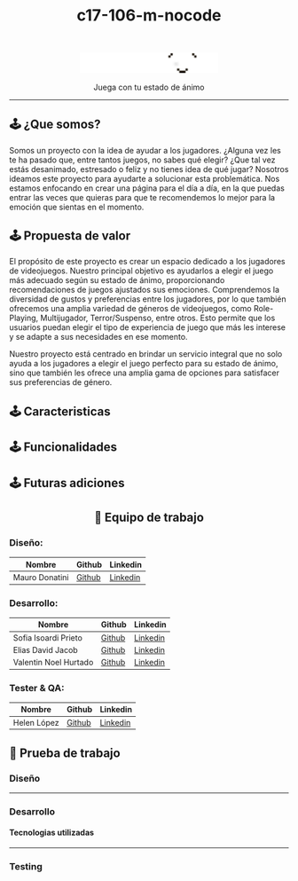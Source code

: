 <h1 align="center">c17-106-m-nocode</h1>
<br/>

<p align="center">
  <img src="logos/Logo Playmood.png" alt="Logo del proyecto" width="250">
</p>
<p align="center">Juega con tu estado de ánimo</p>



--------------
## 🕹 ¿Que somos?

Somos un proyecto con la idea de ayudar a los jugadores. ¿Alguna vez les te ha pasado que, entre tantos juegos, no sabes qué elegir? ¿Que tal vez estás desanimado, estresado o feliz y no tienes idea de qué jugar? Nosotros ideamos este proyecto para ayudarte a solucionar esta problemática. Nos estamos enfocando en crear una página para el día a día, en la que puedas entrar las veces que quieras para que te recomendemos lo mejor para la emoción que sientas en el momento.

## 🕹 Propuesta de valor

El propósito de este proyecto es crear un espacio dedicado a los jugadores de videojuegos. Nuestro principal objetivo es ayudarlos a elegir el juego más adecuado según su estado de ánimo, proporcionando recomendaciones de juegos ajustados sus emociones.
Comprendemos la diversidad de gustos y preferencias entre los jugadores, por lo que también ofrecemos una amplia variedad de géneros de videojuegos, como Role-Playing, Multijugador, Terror/Suspenso, entre otros. Esto permite que los usuarios puedan elegir el tipo de experiencia de juego que más les interese y se adapte a sus necesidades en ese momento. 

Nuestro proyecto está centrado en brindar un servicio integral que no solo ayuda a los jugadores a elegir el juego perfecto para su estado de ánimo, sino que también les ofrece una amplia gama de opciones para satisfacer sus preferencias de género.

## 🕹 Caracteristicas

## 🕹 Funcionalidades

## 🕹 Futuras adiciones

<h2 align="center">💼 Equipo de trabajo</h2>

### Diseño:
| Nombre   | Github                                  | Linkedin                                |
|----------|-----------------------------------------|-----------------------------------------|
| Mauro Donatini | [Github](enlace/al/perfil/github)    | [Linkedin](enlace/al/perfil/linkedin)|


### Desarrollo:
| Nombre   | Github                                  | Linkedin                                |
|----------|-----------------------------------------|-----------------------------------------|
| Sofia Isoardi Prieto | [Github](enlace/al/perfil/github)    | [Linkedin](enlace/al/perfil/linkedin)|
| Elias David Jacob | [Github](enlace/al/perfil/github)    | [Linkedin](enlace/al/perfil/linkedin)|
| Valentin Noel Hurtado | [Github](enlace/al/perfil/github)    | [Linkedin](enlace/al/perfil/linkedin)|

### Tester & QA:
| Nombre   | Github                                  | Linkedin                                |
|----------|-----------------------------------------|-----------------------------------------|
| Helen López | [Github](enlace/al/perfil/github)    | [Linkedin](enlace/al/perfil/linkedin)|


## 💼 Prueba de trabajo

### Diseño

--------------

### Desarrollo
#### Tecnologias utilizadas

--------------

### Testing

